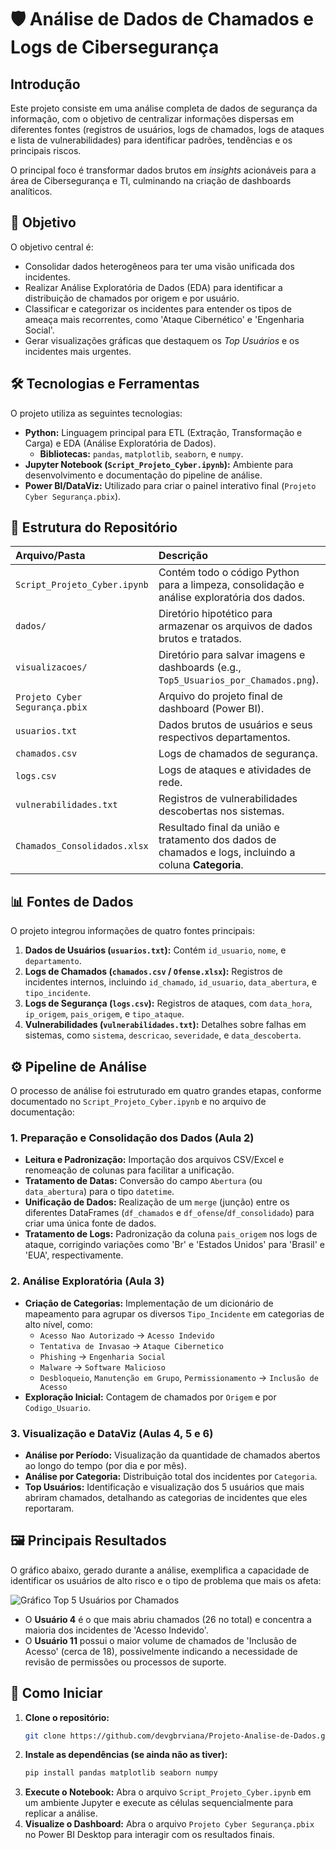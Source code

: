 # 🛡️ Análise de Dados de Chamados e Logs de Cibersegurança

## Introdução

Este projeto consiste em uma análise completa de dados de segurança da informação, com o objetivo de centralizar informações dispersas em diferentes fontes (registros de usuários, logs de chamados, logs de ataques e lista de vulnerabilidades) para identificar padrões, tendências e os principais riscos.

O principal foco é transformar dados brutos em *insights* acionáveis para a área de Cibersegurança e TI, culminando na criação de dashboards analíticos.

## 🎯 Objetivo

O objetivo central é:
* Consolidar dados heterogêneos para ter uma visão unificada dos incidentes.
* Realizar Análise Exploratória de Dados (EDA) para identificar a distribuição de chamados por origem e por usuário.
* Classificar e categorizar os incidentes para entender os tipos de ameaça mais recorrentes, como 'Ataque Cibernético' e 'Engenharia Social'.
* Gerar visualizações gráficas que destaquem os *Top Usuários* e os incidentes mais urgentes.

## 🛠️ Tecnologias e Ferramentas

O projeto utiliza as seguintes tecnologias:

* **Python:** Linguagem principal para ETL (Extração, Transformação e Carga) e EDA (Análise Exploratória de Dados).
    * **Bibliotecas:** `pandas`, `matplotlib`, `seaborn`, e `numpy`.
* **Jupyter Notebook (`Script_Projeto_Cyber.ipynb`):** Ambiente para desenvolvimento e documentação do pipeline de análise.
* **Power BI/DataViz:** Utilizado para criar o painel interativo final (`Projeto Cyber Segurança.pbix`).

## 📁 Estrutura do Repositório

| Arquivo/Pasta | Descrição |
| :--- | :--- |
| `Script_Projeto_Cyber.ipynb` | Contém todo o código Python para a limpeza, consolidação e análise exploratória dos dados. |
| `dados/` | Diretório hipotético para armazenar os arquivos de dados brutos e tratados. |
| `visualizacoes/` | Diretório para salvar imagens e dashboards (e.g., `Top5_Usuarios_por_Chamados.png`). |
| `Projeto Cyber Segurança.pbix` | Arquivo do projeto final de dashboard (Power BI). |
| `usuarios.txt` | Dados brutos de usuários e seus respectivos departamentos. |
| `chamados.csv` | Logs de chamados de segurança. |
| `logs.csv` | Logs de ataques e atividades de rede. |
| `vulnerabilidades.txt` | Registros de vulnerabilidades descobertas nos sistemas. |
| `Chamados_Consolidados.xlsx` | Resultado final da união e tratamento dos dados de chamados e logs, incluindo a coluna **Categoria**. |

## 📊 Fontes de Dados

O projeto integrou informações de quatro fontes principais:

1.  **Dados de Usuários (`usuarios.txt`):** Contém `id_usuario`, `nome`, e `departamento`.
2.  **Logs de Chamados (`chamados.csv` / `Ofense.xlsx`):** Registros de incidentes internos, incluindo `id_chamado`, `id_usuario`, `data_abertura`, e `tipo_incidente`.
3.  **Logs de Segurança (`logs.csv`):** Registros de ataques, com `data_hora`, `ip_origem`, `pais_origem`, e `tipo_ataque`.
4.  **Vulnerabilidades (`vulnerabilidades.txt`):** Detalhes sobre falhas em sistemas, como `sistema`, `descricao`, `severidade`, e `data_descoberta`.

## ⚙️ Pipeline de Análise

O processo de análise foi estruturado em quatro grandes etapas, conforme documentado no `Script_Projeto_Cyber.ipynb` e no arquivo de documentação:

### 1. Preparação e Consolidação dos Dados (Aula 2)

* **Leitura e Padronização:** Importação dos arquivos CSV/Excel e renomeação de colunas para facilitar a unificação.
* **Tratamento de Datas:** Conversão do campo `Abertura` (ou `data_abertura`) para o tipo `datetime`.
* **Unificação de Dados:** Realização de um `merge` (junção) entre os diferentes DataFrames (`df_chamados` e `df_ofense`/`df_consolidado`) para criar uma única fonte de dados.
* **Tratamento de Logs:** Padronização da coluna `pais_origem` nos logs de ataque, corrigindo variações como 'Br' e 'Estados Unidos' para 'Brasil' e 'EUA', respectivamente.

### 2. Análise Exploratória (Aula 3)

* **Criação de Categorias:** Implementação de um dicionário de mapeamento para agrupar os diversos `Tipo_Incidente` em categorias de alto nível, como:
    * `Acesso Nao Autorizado` -> `Acesso Indevido`
    * `Tentativa de Invasao` -> `Ataque Cibernetico`
    * `Phishing` -> `Engenharia Social`
    * `Malware` -> `Software Malicioso`
    * `Desbloqueio`, `Manutenção em Grupo`, `Permissionamento` -> `Inclusão de Acesso`
* **Exploração Inicial:** Contagem de chamados por `Origem` e por `Codigo_Usuario`.

### 3. Visualização e DataViz (Aulas 4, 5 e 6)

* **Análise por Período:** Visualização da quantidade de chamados abertos ao longo do tempo (por dia e por mês).
* **Análise por Categoria:** Distribuição total dos incidentes por `Categoria`.
* **Top Usuários:** Identificação e visualização dos 5 usuários que mais abriram chamados, detalhando as categorias de incidentes que eles reportaram.

## 🖼️ Principais Resultados

O gráfico abaixo, gerado durante a análise, exemplifica a capacidade de identificar os usuários de alto risco e o tipo de problema que mais os afeta:

![Gráfico Top 5 Usuários por Chamados](devgbrviana/projeto-analise-de-dados/Projeto-Analise-de-Dados-fb18bbcdd5d05a6131f7a4556f7a226c9bdd43a6/Top5_Usuarios_por_Chamados.png)

* O **Usuário 4** é o que mais abriu chamados (26 no total) e concentra a maioria dos incidentes de 'Acesso Indevido'.
* O **Usuário 11** possui o maior volume de chamados de 'Inclusão de Acesso' (cerca de 18), possivelmente indicando a necessidade de revisão de permissões ou processos de suporte.

## 🔑 Como Iniciar

1.  **Clone o repositório:**
    ```bash
    git clone https://github.com/devgbrviana/Projeto-Analise-de-Dados.git
    ```
2.  **Instale as dependências (se ainda não as tiver):**
    ```bash
    pip install pandas matplotlib seaborn numpy
    ```
3.  **Execute o Notebook:** Abra o arquivo `Script_Projeto_Cyber.ipynb` em um ambiente Jupyter e execute as células sequencialmente para replicar a análise.
4.  **Visualize o Dashboard:** Abra o arquivo `Projeto Cyber Segurança.pbix` no Power BI Desktop para interagir com os resultados finais.
